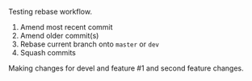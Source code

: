 Testing rebase workflow.

1. Amend most recent commit
2. Amend older commit(s)
3. Rebase current branch onto `master` or `dev`
4. Squash commits

Making changes for devel and feature #1 and second feature changes.

